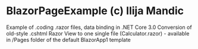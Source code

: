 # BlazorPageExample (c) Ilija Mandic
Example of .coding .razor files, data binding in .NET Core 3.0
Conversion of old-style .cshtml Razor View  to one single file (Calculator.razor) - available in /Pages folder of the default BlazorApp1 template
